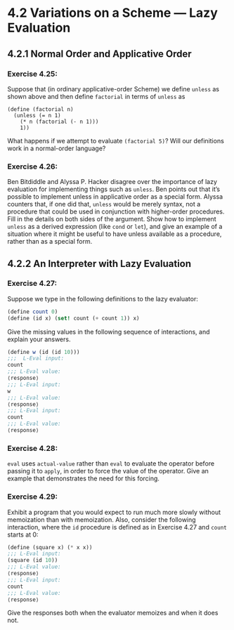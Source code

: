 # 4.2 Variations on a Scheme — Lazy Evaluation

## 4.2.1 Normal Order and Applicative Order

### Exercise 4.25:

Suppose that (in ordinary applicative-order Scheme) we define `unless` as shown above and then define `factorial` in terms of `unless` as

```
(define (factorial n)
  (unless (= n 1)
    (* n (factorial (- n 1)))
    1))
```

What happens if we attempt to evaluate `(factorial 5)`? Will our definitions work in a normal-order language?

### Exercise 4.26:

Ben Bitdiddle and Alyssa P. Hacker disagree over the importance of lazy evaluation for implementing things such as `unless`. Ben points out that it’s possible to implement unless in applicative order as a special form. Alyssa counters that, if one did that, `unless` would be merely syntax, not a procedure that could be used in conjunction with higher-order procedures. Fill in the details on both sides of the argument. Show how to implement `unless` as a derived expression (like `cond` or `let`), and give an example of a situation where it might be useful to have unless available as a procedure, rather than as a special form.

## 4.2.2 An Interpreter with Lazy Evaluation

### Exercise 4.27:

Suppose we type in the following definitions to the lazy evaluator:

```scheme
(define count 0)
(define (id x) (set! count (+ count 1)) x)
```

Give the missing values in the following sequence of interactions, and explain your answers.

```scheme
(define w (id (id 10)))
;;;  L-Eval input:
count
;;; L-Eval value:
⟨response⟩
;;; L-Eval input:
w
;;; L-Eval value:
⟨response⟩
;;; L-Eval input:
count
;;; L-Eval value:
⟨response⟩
```

### Exercise 4.28:

`eval` uses `actual-value` rather than `eval` to evaluate the operator before passing it to `apply`, in order to force the value of the operator. Give an example that demonstrates the need for this forcing.

### Exercise 4.29:

Exhibit a program that you would expect to run much more slowly without memoization than with memoization. Also, consider the following interaction, where the `id` procedure is defined as in Exercise 4.27 and `count` starts at 0:

```scheme
(define (square x) (* x x))
;;; L-Eval input:
(square (id 10))
;;; L-Eval value:
⟨response⟩
;;; L-Eval input:
count
;;; L-Eval value:
⟨response⟩
```

Give the responses both when the evaluator memoizes and when it does not.
